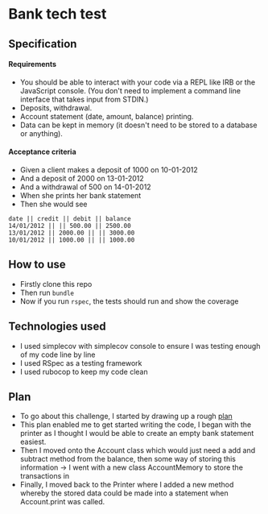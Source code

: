 # Bank tech test

## Specification

#### Requirements
* You should be able to interact with your code via a REPL like IRB or the JavaScript console. (You don't need to implement a command line interface that takes input from STDIN.)
* Deposits, withdrawal.
* Account statement (date, amount, balance) printing.
* Data can be kept in memory (it doesn't need to be stored to a database or anything).

#### Acceptance criteria
* Given a client makes a deposit of 1000 on 10-01-2012
* And a deposit of 2000 on 13-01-2012
* And a withdrawal of 500 on 14-01-2012
* When she prints her bank statement
* Then she would see

```
date || credit || debit || balance
14/01/2012 || || 500.00 || 2500.00
13/01/2012 || 2000.00 || || 3000.00
10/01/2012 || 1000.00 || || 1000.00
```

## How to use
* Firstly clone this repo
* Then run `bundle`
* Now if you run `rspec`, the tests should run and show the coverage

## Technologies used
* I used simplecov with simplecov console to ensure I was testing enough of my code line by line
* I used RSpec as a testing framework
* I used rubocop to keep my code clean

## Plan
* To go about this challenge, I started by drawing up a rough [plan](plan.txt) 
* This plan enabled me to get started writing the code, I began with the printer as I thought I would be able to create an empty bank statement easiest.
* Then I moved onto the Account class which would just need a add and subtract method from the balance, then some way of storing this information -> I went with a new class AccountMemory to store the transactions in
* Finally, I moved back to the Printer where I added a new method whereby the stored data could be made into a statement when Account.print was called.

